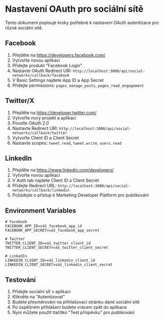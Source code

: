 # Nastavení OAuth pro sociální sítě

Tento dokument popisuje kroky potřebné k nastavení OAuth autentizace pro různé sociální sítě.

## Facebook

1. Přejděte na https://developers.facebook.com/
2. Vytvořte novou aplikaci
3. Přidejte produkt "Facebook Login"
4. Nastavte OAuth Redirect URI: `http://localhost:3000/api/social-networks/callback/facebook`
5. V Basic Settings najdete App ID a App Secret
6. Přidejte permissions: `pages_manage_posts`, `pages_read_engagement`

## Twitter/X

1. Přejděte na https://developer.twitter.com/
2. Vytvořte nový projekt a aplikaci
3. Povolte OAuth 2.0
4. Nastavte Redirect URI: `http://localhost:3000/api/social-networks/callback/twitter`
5. Vytvořte Client ID a Client Secret
6. Nastavte scopes: `tweet.read`, `tweet.write`, `users.read`

## LinkedIn

1. Přejděte na https://www.linkedin.com/developers/
2. Vytvořte novou aplikaci
3. V Auth tab najdete Client ID a Client Secret
4. Přidejte Redirect URL: `http://localhost:3000/api/social-networks/callback/linkedin`
5. Požádejte o přístup k Marketing Developer Platform pro publikování

## Environment Variables

```env
# Facebook
FACEBOOK_APP_ID=váš_facebook_app_id
FACEBOOK_APP_SECRET=váš_facebook_app_secret

# Twitter
TWITTER_CLIENT_ID=váš_twitter_client_id
TWITTER_CLIENT_SECRET=váš_twitter_client_secret

# LinkedIn
LINKEDIN_CLIENT_ID=váš_linkedin_client_id
LINKEDIN_CLIENT_SECRET=váš_linkedin_client_secret
```

## Testování

1. Přidejte sociální síť v aplikaci
2. Klikněte na "Autentizovat"
3. Budete přesměrováni na přihlašovací stránku dané sociální sítě
4. Po úspěšném přihlášení budete vráceni zpět do aplikace
5. Nyní můžete použít tlačítko "Test příspěvku" pro publikování